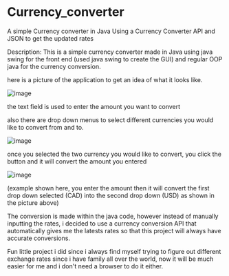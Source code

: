 # Currency_converter
A simple Currency converter in Java Using a Currency Converter API and JSON to get the updated rates

Description:
This is a simple currency converter made in Java using java swing for the front end (used java swing to create the GUI) and regular OOP java for the currency conversion.


here is a picture of the application to get an idea of what it looks like.

![image](https://user-images.githubusercontent.com/40302667/134257068-b51ee2d9-b949-40ff-9f7a-49da05c04153.png)

the text field is used to enter the amount you want to convert

also there are drop down menus to select different currencies you would like to convert from and to.

![image](https://user-images.githubusercontent.com/40302667/134257218-9e4f5430-a012-4d8b-b0fe-7da0c192c60e.png)
 
 once you selected the two currency you would like to convert, you click the button and it will convert the amount you entered
 
 ![image](https://user-images.githubusercontent.com/40302667/134257291-e1c51f7e-f2a2-43df-a0e6-f4e6ceb39115.png)
 
 (example shown here, you enter the amount then it will convert the first drop down selected (CAD) into the second drop down (USD) as shown in the picture above)
 
 The conversion is made within the java code, however instead of manually inputting the rates, i decided to use a currency conversion API that automatically gives me the latests rates so that this project will always have accurate conversions. 
 
 Fun little project i did since i always find myself trying to figure out different exchange rates since i have family all over the world, now it will be much easier for me and i don't need a browser to do it either.

 



